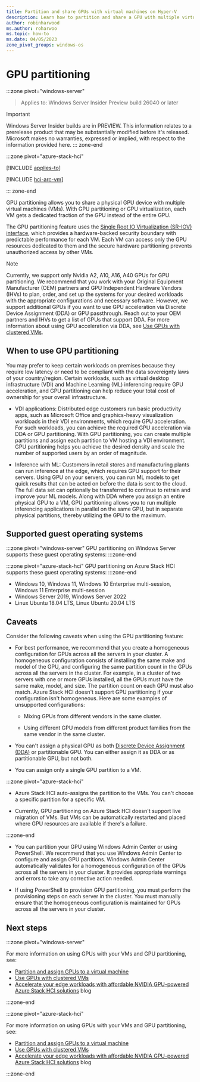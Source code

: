 ```yaml
---
title: Partition and share GPUs with virtual machines on Hyper-V
description: Learn how to partition and share a GPU with multiple virtual machines on Windows Server and Azure Stack HCI.
author: robinharwood
ms.author: roharwoo
ms.topic: how-to
ms.date: 04/05/2023
zone_pivot_groups: windows-os
---
```


# GPU partitioning

:::zone pivot="windows-server"
>Applies to: Windows Server Insider Preview build 26040 or later

> [!IMPORTANT]
> Windows Server Insider builds are in PREVIEW. This information relates to a prerelease product that may be substantially modified before it's released. Microsoft makes no warranties, expressed or implied, with respect to the information provided here.
::: zone-end

:::zone pivot="azure-stack-hci"

[!INCLUDE [applies-to](~/../_azurestack/azure-stack/includes/hci-applies-to-23h2-22h2.md)]

[!INCLUDE [hci-arc-vm](~/../_azurestack/azure-stack/includes/hci-arc-vm.md)]

::: zone-end

GPU partitioning allows you to share a physical GPU device with multiple virtual machines (VMs). With GPU partitioning or GPU virtualization, each VM gets a dedicated fraction of the GPU instead of the entire GPU.

The GPU partitioning feature uses the [Single Root IO Virtualization (SR-IOV) interface](/windows-hardware/drivers/network/overview-of-single-root-i-o-virtualization--sr-iov-), which provides a hardware-backed security boundary with predictable performance for each VM. Each VM can access only the GPU resources dedicated to them and the secure hardware partitioning prevents unauthorized access by other VMs.

> [!NOTE]
> Currently, we support only Nvidia A2, A10, A16, A40 GPUs for GPU partitioning. We recommend that you work with your Original Equipment Manufacturer (OEM) partners and GPU Independent Hardware Vendors (IHVs) to plan, order, and set up the systems for your desired workloads with the appropriate configurations and necessary software. However, we support additional GPUs if you want to use GPU acceleration via Discrete Device Assignment (DDA) or GPU passthrough. Reach out to your OEM partners and IHVs to get a list of GPUs that support DDA. For more information about using GPU acceleration via DDA, see [Use GPUs with clustered VMs](../manage/use-gpu-with-clustered-vm.md).

## When to use GPU partitioning

You may prefer to keep certain workloads on premises because they require low latency or need to be compliant with the data sovereignty laws of your country/region. Certain workloads, such as virtual desktop infrastructure (VDI) and Machine Learning (ML) inferencing require GPU acceleration, and GPU partitioning can help reduce your total cost of ownership for your overall infrastructure.

- VDI applications: Distributed edge customers run basic productivity apps, such as Microsoft Office and graphics-heavy visualization workloads in their VDI environments, which require GPU acceleration. For such workloads, you can achieve the required GPU acceleration via DDA or GPU partitioning. With GPU partitioning, you can create multiple partitions and assign each partition to VM hosting a VDI environment. GPU partitioning helps you achieve the desired density and scale the number of supported users by an order of magnitude.

- Inference with ML: Customers in retail stores and manufacturing plants can run inference at the edge, which requires GPU support for their servers. Using GPU on your servers, you can run ML models to get quick results that can be acted on before the data is sent to the cloud. The full data set can optionally be transferred to continue to retrain and improve your ML models. Along with DDA where you assign an entire physical GPU to a VM, GPU partitioning allows you to run multiple inferencing applications in parallel on the same GPU, but in separate physical partitions, thereby utilizing the GPU to the maximum.

## Supported guest operating systems

:::zone pivot="windows-server"
GPU partitioning on Windows Server supports these guest operating systems:
:::zone-end

:::zone pivot="azure-stack-hci"
GPU partitioning on Azure Stack HCI supports these guest operating systems:
:::zone-end

- Windows 10, Windows 11, Windows 10 Enterprise multi-session​, Windows 11 Enterprise multi-session
- Windows Server 2019, Windows Server 2022
- Linux Ubuntu 18.04 LTS, Linux Ubuntu 20.04 LTS​

## Caveats

Consider the following caveats when using the GPU partitioning feature:

- For best performance, we recommend that you create a homogeneous configuration for GPUs across all the servers in your cluster. A homogeneous configuration consists of installing the same make and model of the GPU, and configuring the same partition count in the GPUs across all the servers in the cluster. For example, in a cluster of two servers with one or more GPUs installed, all the GPUs must have the same make, model, and size. The partition count on each GPU must also match. Azure Stack HCI doesn't support GPU partitioning if your configuration isn't homogeneous. Here are some examples of unsupported configurations:

  - Mixing GPUs from different vendors in the same cluster.

  - Using different GPU models from different product families from the same vendor in the same cluster.

- You can't assign a physical GPU as both [Discrete Device Assignment (DDA)](deploy/Deploying-graphics-devices-using-dda.md) or partitionable GPU. You can either assign it as DDA or as partitionable GPU, but not both.

- You can assign only a single GPU partition to a VM.

:::zone pivot="azure-stack-hci"

- Azure Stack HCI auto-assigns the partition to the VMs. You can't choose a specific partition for a specific VM.

- Currently, GPU partitioning on Azure Stack HCI doesn't support live migration of VMs. But VMs can be automatically restarted and placed where GPU resources are available if there's a failure.

:::zone-end

- You can partition your GPU using Windows Admin Center or using PowerShell. We recommend that you use Windows Admin Center to configure and assign GPU partitions. Windows Admin Center automatically validates for a homogeneous configuration of the GPUs across all the servers in your cluster. It provides appropriate warnings and errors to take any corrective action needed.

- If using PowerShell to provision GPU partitioning, you must perform the provisioning steps on each server in the cluster. You must manually ensure that the homogeneous configuration is maintained for GPUs across all the servers in your cluster.

## Next steps

:::zone pivot="windows-server"

For more information on using GPUs with your VMs and GPU partitioning, see:

- [Partition and assign GPUs to a virtual machine](partition-assign-vm-gpu.md)
- [Use GPUs with clustered VMs](/azure-stack/hci/manage/use-gpu-with-clustered-vm?toc=/windows-server/virtualization/toc.json&bc=/windows-server/breadcrumbs/toc.json)
- [Accelerate your edge workloads with affordable NVIDIA GPU-powered Azure Stack HCI solutions](https://techcommunity.microsoft.com/t5/azure-stack-blog/accelerate-your-edge-workloads-with-affordable-nvidia-gpu/ba-p/3692795) blog

:::zone-end

:::zone pivot="azure-stack-hci"

For more information on using GPUs with your VMs and GPU partitioning, see:

- [Partition and assign GPUs to a virtual machine](partition-assign-vm-gpu.md?toc=/azure-stack/hci/toc.json&bc=/azure-stack/breadcrumbs/toc.json&pivots=azure-stack-hci)
- [Use GPUs with clustered VMs](/azure-stack/hci/manage/use-gpu-with-clustered-vm)
- [Accelerate your edge workloads with affordable NVIDIA GPU-powered Azure Stack HCI solutions](https://techcommunity.microsoft.com/t5/azure-stack-blog/accelerate-your-edge-workloads-with-affordable-nvidia-gpu/ba-p/3692795) blog

:::zone-end
